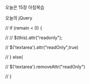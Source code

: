 오늘은 15장 아침복습

오늘의 jQuery
  

// if (remain < 0) {

// // $(this).attr("readonly");

// $('textarea').attr("readOnly",true)

// } else{

// $('textarea').removeAttr("readOnly")

// }
<!--stackedit_data:
eyJoaXN0b3J5IjpbMjA1NjI2MzQ1NCwyMzUwMzc1NDEsLTIwMz
E0MzU5NjVdfQ==
-->